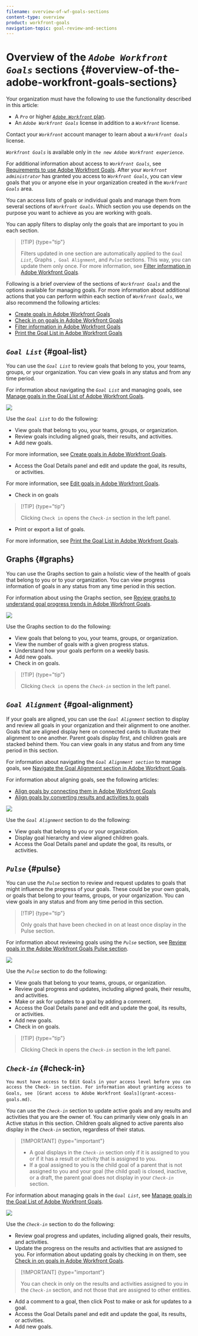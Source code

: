 ```yaml
---
filename: overview-of-wf-goals-sections
content-type: overview
product: workfront-goals
navigation-topic: goal-review-and-sections
---
```




# Overview of the *`Adobe Workfront Goals`* sections {#overview-of-the-adobe-workfront-goals-sections}


Your organization must have the following to use the functionality described in this article: 



*  A *`Pro`* or higher [ *`Adobe Workfront`* plan](https://www.workfront.com/plans). 
*  An *`Adobe Workfront Goals`* license in addition to a *`Workfront`* license.


  Contact your *`Workfront`* account manager to learn about a *`Workfront Goals`* license. 


  *`Workfront Goals`* is available only in *`the new Adobe Workfront experience`*. 



For additional information about access to *`Workfront Goals`*, see [Requirements to use Adobe Workfront Goals](access-needed-for-wf-goals.md).
After your *`Workfront administrator`* has granted you access to *`Workfront Goals`*, you can view goals that you or anyone else in your organization created in the *`Workfront Goals`* area.


You can access lists of goals or individual goals and manage them from several sections of *`Workfront Goals`*. Which section you use depends on the purpose you want to achieve as you are working with goals. 


You can apply filters to display only the goals that are important to you in each section. 


>[!TIP] {type="tip"}
>
>Filters updated in one section are automatically applied to the *`Goal List`*, Graphs `, Goal Alignment`, and *`Pulse`* sections. This way, you can update them only once. For more information, see [Filter information in Adobe Workfront Goals](filter-information-wf-goals.md).


Following is a brief overview of the sections of *`Workfront Goals`* and the options available for managing goals. For more information about additional actions that you can perform within each section of *`Workfront Goals`*, we also recommend the following articles:



* [Create goals in Adobe Workfront Goals](create-goals.md) 
* [Check in on goals in Adobe Workfront Goals](check-in-goals.md) 
* [Filter information in Adobe Workfront Goals](filter-information-wf-goals.md) 
* [Print the Goal List in Adobe Workfront Goals](print-the-goal-list.md) 




## *`Goal List`*  {#goal-list}

You can use the *`Goal List`* to review goals that belong to you, your teams, groups, or your organization. You can view goals in any status and from any time period. 


For information about navigating the *`Goal List`* and managing goals, see [Manage goals in the Goal List of Adobe Workfront Goals](manage-goals-in-goal-list.md).


![](assets/goals-list-section-350x103.png)





Use the *`Goal List`* to do the following: 



*  View goals that belong to you, your teams, groups, or organization. 
*  Review goals including aligned goals, their results, and activities. 
*  Add new goals. 


  For more information, see [Create goals in Adobe Workfront Goals](create-goals.md).

*  Access the Goal&nbsp;Details panel and edit and update the goal, its results, or activities.


  For more information, see [Edit goals in Adobe Workfront Goals](edit-goals.md).

*  Check in on goals 


  >[!TIP] {type="tip"}
  >
  >Clicking `Check in` opens the *`Check-in`* section in the left panel. 



*  Print or export a list of goals. 


  For more information, see [Print the Goal List in Adobe Workfront Goals](print-the-goal-list.md).





## Graphs {#graphs}

You can use the Graphs section to gain a holistic view of the health of goals that belong to you or to your organization.&nbsp;You can view progress information of goals in any status from any time period in this section. 


For information about using the Graphs section, see [Review graphs to understand goal progress trends in Adobe Workfront Goals](review-goal-graphs.md). 


![](assets/graphs-section-350x136.png)





Use the Graphs section to do the following: 



* View goals that belong to you, your teams, groups, or organization. 
* View the number of goals with a given progress status.
*  Understand how your goals perform on a weekly basis. 
* Add new goals. 
*  Check in on goals.


  >[!TIP] {type="tip"}
  >
  >Clicking `Check in` opens the *`Check-in`* section in the left panel. 







## *`Goal Alignment`*  {#goal-alignment}

If your goals are aligned, you can use the *`Goal Alignment`* section to display and review all goals in your organization and their alignment to one another. Goals that are aligned display here on connected cards to illustrate their alignment to one another. Parent goals display first, and children goals are stacked behind them. You can view goals in any status and from any time period in this section. 


For information about navigating the *`Goal Alignment section`* to manage goals, see [Navigate the Goal Alignment section in Adobe Workfront Goals](navigate-goal-alignment-chart.md).


For information about aligning goals, see the following articles:



* [Align goals by connecting them in Adobe Workfront Goals](align-goals-by-connecting-them.md) 
* [Align goals by converting results and activities to goals](align-goals-by-converting-results-activities.md) 


![](assets/goal-alignment-section-350x140.png)




Use the *`Goal Alignment`* section to do the following: 



*  View goals that belong to you or your organization. 
* Display goal hierarchy and view aligned children goals. 
* Access the Goal&nbsp;Details panel and update the goal, its results, or activities.




## *`Pulse`*  {#pulse}

You can use the *`Pulse`* section to review and request updates to goals that might influence the progress of your goals. These could be your own goals, or goals that belong to your teams, groups, or your organization. You can view goals in any status and from any time period in this section. 


>[!TIP] {type="tip"}
>
>Only goals that have been checked in on at least once display in the Pulse section.


For information about reviewing goals using the *`Pulse`* section, see [Review goals in the Adobe Workfront Goals Pulse section](review-goals-in-pulse.md).


![](assets/pulse-section-350x141.png)




Use the *`Pulse`* section to do the following: 



*  View goals that belong to your teams, groups, or organization. 
* Review goal progress and updates, including aligned goals, their results, and activities. 
* Make or ask for updates to a goal by adding a comment. 
* Access the Goal&nbsp;Details panel and edit and update the goal, its results, or activities.
*  Add new goals. 
*  Check in on goals.


  >[!TIP] {type="tip"}
  >
  >Clicking Check in opens the *`Check-in`* section in the left panel. 







## *`Check-in`*  {#check-in}

`You must have access to Edit Goals in your access level before you can access the Check- in section. For information about granting access to Goals, see` ` [Grant access to Adobe Workfront Goals](grant-access-goals.md)`.


You can use the *`Check-in`* section to update active goals and any results and activities that you are the owner of. You can primarily view only goals in an Active status in this section. Children goals aligned to active parents also display in the *`Check-in`* section, regardless of their status.


>[!IMPORTANT] {type="important"}
>
>
>
>
>* A goal displays in the *`Check-in`* section only if it is assigned to you or if it has a result or activity that is assigned to you. 
>* If a goal assigned to you is the child goal of a parent that is not assigned to you and your goal (the child goal) is closed, inactive, or a draft, the parent goal does not display in your  *`Check-in`* section. 
>
>



For information about managing goals in the *`Goal List`*, see [Manage goals in the Goal List of Adobe Workfront Goals](manage-goals-in-goal-list.md).


![](assets/check-in-section-350x143.png)




Use the *`Check-in`* section to do the following: 



*  Review goal progress and updates, including aligned goals, their results, and activities. 
*  Update the progress on the results and activities that are assigned to you. For information about updating goals by checking in on them, see [Check in on goals in Adobe Workfront Goals](check-in-goals.md). 


  >[!IMPORTANT] {type="important"}
  >
  >You can check in only on the results and activities assigned to you in the *`Check-in`* section, and not those that are assigned to other entities.



* Add a comment to a goal, then click&nbsp;Post to make or ask for updates to a goal. 
* Access the Goal&nbsp;Details panel and edit and update the goal, its results, or activities.
* Add new goals. 


